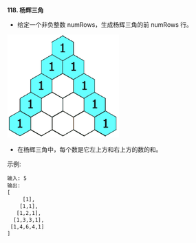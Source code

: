 **118. 杨辉三角**
- 给定一个非负整数 numRows，生成杨辉三角的前 numRows 行。

![PascalTriangle](../../../../../resources/list/generate/PascalTriangle.gif "PascalTriangle")


- 在杨辉三角中，每个数是它左上方和右上方的数的和。

示例:
```
输入: 5
输出:
[
     [1],
    [1,1],
   [1,2,1],
  [1,3,3,1],
 [1,4,6,4,1]
]
```